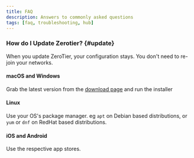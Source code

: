 ```yaml
---
title: FAQ
description: Answers to commonly asked questions
tags: [faq, troubleshooting, hub]
---
```


### How do I Update Zerotier? {#update}

When you update ZeroTier, your configuration stays. You don't need to re-join your networks.

#### macOS and Windows

Grab the latest version from the [download page](https://www.zerotier.com/download) and run the installer

#### Linux

Use your OS's package manager. eg `apt` on Debian based distributions, or `yum` or `dnf` on RedHat based distributions.

#### iOS and Android

Use the respective app stores.
